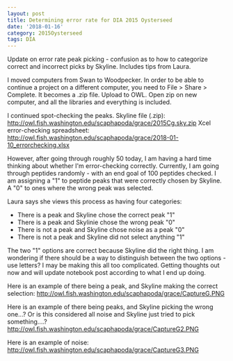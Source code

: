 ```yaml
---
layout: post
title: Determining error rate for DIA 2015 Oysterseed
date: '2018-01-16'
category: 2015Oysterseed
tags: DIA
---
```


Update on error rate peak picking - confusion as to how to categorize correct and incorrect picks by Skyline. Includes tips from Laura. 


I moved computers from Swan to Woodpecker. In order to be able to continue a project on a different computer, you need to File > Share > Complete. It becomes a .zip file. Upload to OWL. Open zip on new computer, and all the libraries and everything is included.

I continued spot-checking the peaks. 
Skyline file (.zip): http://owl.fish.washington.edu/scaphapoda/grace/2015Cg.sky.zip
Xcel error-checking spreadsheet: http://owl.fish.washington.edu/scaphapoda/grace/2018-01-10_errorchecking.xlsx

However, after going through roughly 50 today, I am having a hard time thinking about whether I'm error-checking correctly. Currently, I am going through peptides randomly - with an end goal of 100 peptides checked. I am assigning a "1" to peptide peaks that were correctly chosen by Skyline. A "0" to ones where the wrong peak was selected. 

Laura says she views this process as having four categories:
- There is a peak and Skyline chose the correct peak "1"
- There is a peak and Skylinie chose the wrong peak "0"
- There is not a peak and Skyline chose noise as a peak "0"
- There is not a peak and Skyline did not select anything "1"

The two "1" options are correct because Skyline did the right thing. I am wondering if there should be a way to distinguish between the two options - use letters? I may be making this all too complicated. Getting thoughts out now and will update notebook post according to what I end up doing. 

Here is an example of there being a peak, and Skyline making the correct selection:
http://owl.fish.washington.edu/scaphapoda/grace/CaptureG.PNG

Here is an example of there being peaks, and Skyline picking the wrong one...? Or is this considered all noise and Skyline just tried to pick something....? 
http://owl.fish.washington.edu/scaphapoda/grace/CaptureG2.PNG

Here is an example of noise:
http://owl.fish.washington.edu/scaphapoda/grace/CaptureG3.PNG
